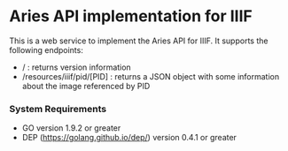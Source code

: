 # Aries API implementation for IIIF

This is a web service to implement the Aries API for IIIF.
It supports the following endpoints:

* / : returns version information
* /resources/iiif/pid/[PID] : returns a JSON object with some information about the image referenced by PID

### System Requirements

* GO version 1.9.2 or greater
* DEP (https://golang.github.io/dep/) version 0.4.1 or greater

